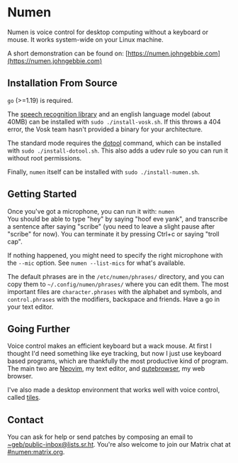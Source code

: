 # Numen

Numen is voice control for desktop computing without a keyboard or mouse.
It works system-wide on your Linux machine.

A short demonstration can be found on:
[https://numen.johngebbie.com](https://numen.johngebbie.com)

## Installation From Source

`go` (>=1.19) is required.

The [speech recognition library](https://alphacephei.com/vosk) and an english
language model (about 40MB) can be installed with `sudo ./install-vosk.sh`.
If this throws a 404 error, the Vosk team hasn't provided a binary for
your architecture.

The standard mode requires the [dotool](https://sr.ht/~geb/dotool) command,
which can be installed with `sudo ./install-dotool.sh`.  This also adds a
udev rule so you can run it without root permissions.

Finally, `numen` itself can be installed with `sudo ./install-numen.sh`.

## Getting Started

Once you've got a microphone, you can run it with: `numen`<br> You should be
able to type "hey" by saying "hoof eve yank", and transcribe a sentence after
saying "scribe" (you need to leave a slight pause after "scribe" for now).
You can terminate it by pressing Ctrl+c or saying "troll cap".

If nothing happened, you might need to specify the right microphone with the
`--mic` option.  See `numen --list-mics` for what's available.

The default phrases are in the `/etc/numen/phrases/` directory, and you can
copy them to `~/.config/numen/phrases/` where you can edit them.  The most
important files are `character.phrases` with the alphabet and symbols, and
`control.phrases` with the modifiers, backspace and friends.  Have a go in
your text editor.

## Going Further

Voice control makes an efficient keyboard but a wack mouse.  At first I
thought I'd need something like eye tracking, but now I just use keyboard
based programs, which are thankfully the most productive kind of program.
The main two are [Neovim](https://neovim.io), my text editor, and
[qutebrowser](https://qutebrowser.org), my web browser.

I've also made a desktop environment that works well with voice control,
called [tiles](https://git.sr.ht/~geb/tiles).

## Contact

You can ask for help or send patches by composing an email to
[~geb/public-inbox@lists.sr.ht](https://lists.sr.ht/~geb/public-inbox).
You're also welcome to join our Matrix chat at
[#numen:matrix.org](https://matrix.to/#/#numen:matrix.org).
